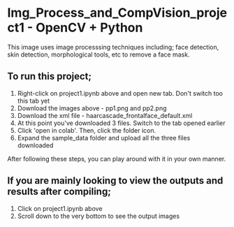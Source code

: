 # Img_Process_and_CompVision_project1 - OpenCV + Python

This image uses image processsing techniques including; face detection, skin detection, morphological tools, etc to remove a face mask.

## To run this project;
1. Right-click on project1.ipynb above and open new tab. Don't switch too this tab yet
2. Download the images above - pp1.png and pp2.png
3. Download the xml file - haarcascade_frontalface_default.xml
4. At this point you've downloaded 3 files. Switch to the tab opened earlier
5. Click 'open in colab'. Then, click the folder icon.
6. Expand the sample_data folder and upload all the three files downloaded

After following these steps, you can play around with it in your own manner.

## If you are mainly looking to view the outputs and results after compiling; 
1. Click on project1.ipynb above
2. Scroll down to the very bottom to see the output images
